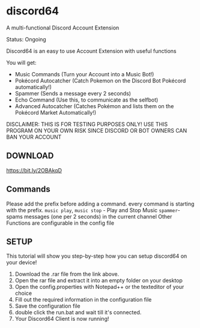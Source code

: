 # discord64
A multi-functional Discord Account Extension

Status: Ongoing

Discord64 is an easy to use Account Extension with useful functions

You will get: 
- Music Commands (Turn your Account into a Music Bot!)
- Pokécord Autocatcher (Catch Pokemon on the Discord Bot Pokécord automatically!)
- Spammer (Sends a message every 2 seconds)
- Echo Command (Use this, to communicate as the selfbot)
- Advanced Autocatcher (Catches Pokémon and lists them on the Pokécord Market Automatically!)

DISCLAIMER: THIS IS FOR TESTING PURPOSES ONLY! USE THIS PROGRAM ON YOUR OWN RISK SINCE DISCORD OR BOT OWNERS CAN BAN YOUR ACCOUNT

## DOWNLOAD
https://bit.ly/2OBAkqD

## Commands
Please add the prefix before adding a command. every command is starting with the prefix.
``music play``, ``music stop`` - Play and Stop Music
``spammer``- spams messages (one per 2 seconds) in the current channel
Other Functions are configurable in the config file

## SETUP
This tutorial will show you step-by-step how you can setup discord64 on your device!

1. Download the .rar file from the link above.
2. Open the rar file and extract it into an empty folder on your desktop
3. Open the config.properties with Notepad++ or the texteditor of your choice
4. Fill out the required information in the configuration file
5. Save the configuration file 
6. double click the run.bat and wait till it's connected.
7. Your Discord64 Client is now running!
